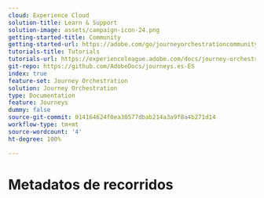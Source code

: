 ```yaml
---
cloud: Experience Cloud
solution-title: Learn & Support
solution-image: assets/campaign-icon-24.png
getting-started-title: Community
getting-started-url: https://adobe.com/go/journeyorchestrationcommunity
tutorials-title: Tutorials
tutorials-url: https://experienceleague.adobe.com/docs/journey-orchestration-learn/tutorials/understanding-journey-orchestration.html
git-repo: https://github.com/AdobeDocs/journeys.es-ES
index: true
feature-set: Journey Orchestration
solution: Journey Orchestration
type: Documentation
feature: Journeys
dummy: false
source-git-commit: 014164624f0ea30577dbab214a3a9f8a4b271d14
workflow-type: tm+mt
source-wordcount: '4'
ht-degree: 100%

---
```



# Metadatos de recorridos
